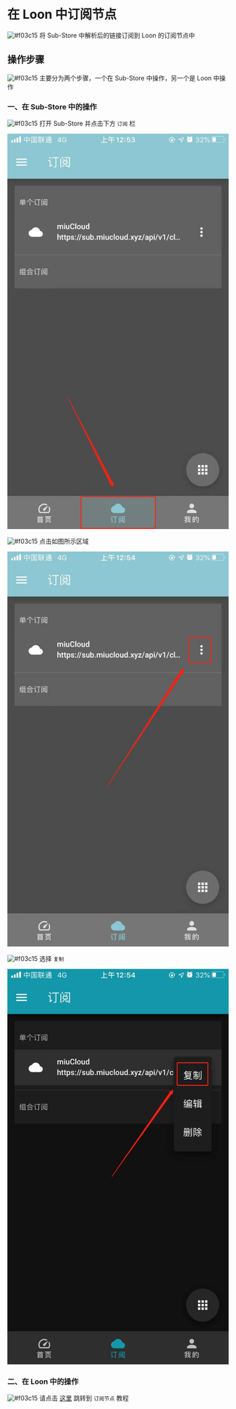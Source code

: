 # 在 Loon 中订阅节点

![#f03c15](https://placehold.it/15/f03c15/000000?text=+) 将 Sub-Store 中解析后的链接订阅到 Loon 的订阅节点中

## 操作步骤

![#f03c15](https://placehold.it/15/f03c15/000000?text=+) 主要分为两个步骤，一个在 Sub-Store 中操作，另一个是 Loon 中操作

### 一、在 Sub-Store 中的操作

![#f03c15](https://placehold.it/15/f03c15/000000?text=+) 打开 Sub-Store 并点击下方 `订阅` 栏

![image](https://raw.githubusercontent.com/chiupam/tutorial-image/master/Sub-Store/Loon_remote_1.jpg)

![#f03c15](https://placehold.it/15/f03c15/000000?text=+) 点击如图所示区域

![image](https://raw.githubusercontent.com/chiupam/tutorial-image/master/Sub-Store/Loon_remote_2.jpg)

![#f03c15](https://placehold.it/15/f03c15/000000?text=+) 选择 `复制`

![image](https://raw.githubusercontent.com/chiupam/tutorial-image/master/Sub-Store/Loon_remote_3.jpg)

### 二、在 Loon 中的操作

![#f03c15](https://placehold.it/15/f03c15/000000?text=+) 请点击 [这里](https://github.com/chiupam/tutorial/blob/master/Loon/Plus/Remote_Proxy.md) 跳转到 `订阅节点` 教程